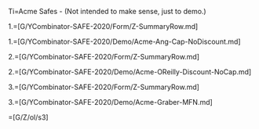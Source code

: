 Ti=Acme Safes - (Not intended to make sense, just to demo.)

1.=[G/YCombinator-SAFE-2020/Form/Z-SummaryRow.md]

1.=[G/YCombinator-SAFE-2020/Demo/Acme-Ang-Cap-NoDiscount.md]

2.=[G/YCombinator-SAFE-2020/Form/Z-SummaryRow.md]

2.=[G/YCombinator-SAFE-2020/Demo/Acme-OReilly-Discount-NoCap.md]

3.=[G/YCombinator-SAFE-2020/Form/Z-SummaryRow.md]

3.=[G/YCombinator-SAFE-2020/Demo/Acme-Graber-MFN.md]

=[G/Z/ol/s3]
